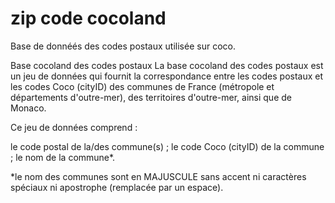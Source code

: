 # zip code cocoland
 Base de donnéés des codes postaux utilisée sur coco.


Base cocoland des codes postaux 
La base cocoland des codes postaux est un jeu de données qui fournit la correspondance entre les codes postaux et les codes Coco (cityID) des communes de France (métropole et départements d'outre-mer), des territoires d'outre-mer, ainsi que de Monaco.

Ce jeu de données comprend :

le code postal de la/des commune(s) ;
le code Coco (cityID) de la commune ;
le nom de la commune*.


*le nom des communes sont en MAJUSCULE sans accent ni caractères spéciaux ni apostrophe (remplacée par un espace). 

